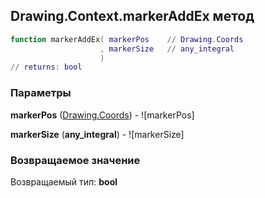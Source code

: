 ## Drawing.Context.markerAddEx метод


```lua
function markerAddEx( markerPos    // Drawing.Coords
                    , markerSize   // any_integral
                    )
// returns: bool
```


### Параметры

**markerPos** ([Drawing.Coords](../../Drawing/Coords.md)) - ![markerPos]

**markerSize** (**any_integral**) - ![markerSize]

### Возвращаемое значение

Возвращаемый тип: **bool**

